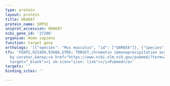 ```yaml
---
type: protein
layout: protein
title: O60687
protein_name: SRPX2
uniprot_accession: O60687
ncbi_gene_id: '27286'
organism: Homo sapiens
function: target gene
orthologs: '[{"species": "Mus musculus", "id": ["Q8R054"]}, {"species": "Rattus norvegicus", "id": ["B5DF94"]}]'
tfs: 'FOXP2,O15409,93986,GTRD; TRRUST,chromatin immunoprecipitation assay; inferred
  by curator,&ensp;<a href="https://www.ncbi.nlm.nih.gov/pubmed/?term=29087512%5Buid%5D+OR+20858596%5Buid%5D+OR+27924024%5Buid%5D+OR+21711233%5Buid%5D"
  target="_blank"><i uk-icon="icon: link"></i>Pubmed</a>'
targets: ''
binding_sites: ''

---
```

